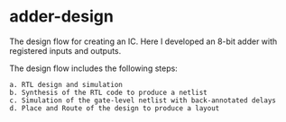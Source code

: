 # adder-design

The design flow for creating an IC. Here I developed an 8-bit adder with registered inputs and outputs.

The design flow includes the following steps: 

	a. RTL design and simulation
	b. Synthesis of the RTL code to produce a netlist
	c. Simulation of the gate-level netlist with back-annotated delays
	d. Place and Route of the design to produce a layout


